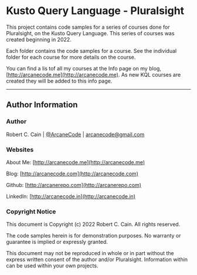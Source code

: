 # Kusto Query Language - Pluralsight

This project contains code samples for a series of courses done for Pluralsight, on the Kusto Query Language. This series of courses was created beginning in 2022.

Each folder contains the code samples for a course. See the individual folder for each course for more details on the course.

You can find a lis tof all my courses at the Info page on my blog, [http://arcanecode.me](http://arcanecode.me). As new KQL courses are created they will be added to this info page.

---

## Author Information

### Author

Robert C. Cain | [@ArcaneCode](https://twitter.com/arcanecode) | arcanecode@gmail.com

### Websites

About Me: [http://arcanecode.me](http://arcanecode.me)

Blog: [http://arcanecode.com](http://arcanecode.com)

Github: [http://arcanerepo.com](http://arcanerepo.com)

LinkedIn: [http://arcanecode.in](http://arcanecode.in)

### Copyright Notice

This document is Copyright (c) 2022 Robert C. Cain. All rights reserved.

The code samples herein is for demonstration purposes. No warranty or guarantee is implied or expressly granted.

This document may not be reproduced in whole or in part without the express written consent of the author and/or Pluralsight. Information within can be used within your own projects.
